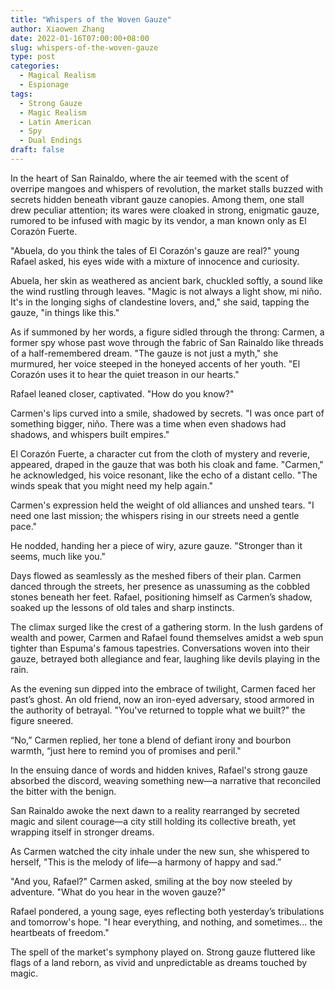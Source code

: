 ```yaml
---
title: "Whispers of the Woven Gauze"
author: Xiaowen Zhang
date: 2022-01-16T07:00:00+08:00
slug: whispers-of-the-woven-gauze
type: post
categories:
  - Magical Realism
  - Espionage
tags:
  - Strong Gauze
  - Magic Realism
  - Latin American
  - Spy
  - Dual Endings
draft: false
---
```


In the heart of San Rainaldo, where the air teemed with the scent of overripe mangoes and whispers of revolution, the market stalls buzzed with secrets hidden beneath vibrant gauze canopies. Among them, one stall drew peculiar attention; its wares were cloaked in strong, enigmatic gauze, rumored to be infused with magic by its vendor, a man known only as El Corazón Fuerte.

"Abuela, do you think the tales of El Corazón's gauze are real?" young Rafael asked, his eyes wide with a mixture of innocence and curiosity. 

Abuela, her skin as weathered as ancient bark, chuckled softly, a sound like the wind rustling through leaves. "Magic is not always a light show, mi niño. It's in the longing sighs of clandestine lovers, and," she said, tapping the gauze, "in things like this."

As if summoned by her words, a figure sidled through the throng: Carmen, a former spy whose past wove through the fabric of San Rainaldo like threads of a half-remembered dream. "The gauze is not just a myth," she murmured, her voice steeped in the honeyed accents of her youth. "El Corazón uses it to hear the quiet treason in our hearts."

Rafael leaned closer, captivated. "How do you know?"

Carmen's lips curved into a smile, shadowed by secrets. "I was once part of something bigger, niño. There was a time when even shadows had shadows, and whispers built empires."

El Corazón Fuerte, a character cut from the cloth of mystery and reverie, appeared, draped in the gauze that was both his cloak and fame. "Carmen," he acknowledged, his voice resonant, like the echo of a distant cello. "The winds speak that you might need my help again."

Carmen's expression held the weight of old alliances and unshed tears. "I need one last mission; the whispers rising in our streets need a gentle pace."

He nodded, handing her a piece of wiry, azure gauze. "Stronger than it seems, much like you."

Days flowed as seamlessly as the meshed fibers of their plan. Carmen danced through the streets, her presence as unassuming as the cobbled stones beneath her feet. Rafael, positioning himself as Carmen’s shadow, soaked up the lessons of old tales and sharp instincts.

The climax surged like the crest of a gathering storm. In the lush gardens of wealth and power, Carmen and Rafael found themselves amidst a web spun tighter than Espuma's famous tapestries. Conversations woven into their gauze, betrayed both allegiance and fear, laughing like devils playing in the rain.

As the evening sun dipped into the embrace of twilight, Carmen faced her past’s ghost. An old friend, now an iron-eyed adversary, stood armored in the authority of betrayal. "You've returned to topple what we built?" the figure sneered.

“No,” Carmen replied, her tone a blend of defiant irony and bourbon warmth, “just here to remind you of promises and peril."

In the ensuing dance of words and hidden knives, Rafael's strong gauze absorbed the discord, weaving something new—a narrative that reconciled the bitter with the benign.

San Rainaldo awoke the next dawn to a reality rearranged by secreted magic and silent courage—a city still holding its collective breath, yet wrapping itself in stronger dreams.

As Carmen watched the city inhale under the new sun, she whispered to herself, "This is the melody of life—a harmony of happy and sad.”

"And you, Rafael?" Carmen asked, smiling at the boy now steeled by adventure. "What do you hear in the woven gauze?"

Rafael pondered, a young sage, eyes reflecting both yesterday’s tribulations and tomorrow's hope. "I hear everything, and nothing, and sometimes… the heartbeats of freedom."

The spell of the market's symphony played on. Strong gauze fluttered like flags of a land reborn, as vivid and unpredictable as dreams touched by magic.